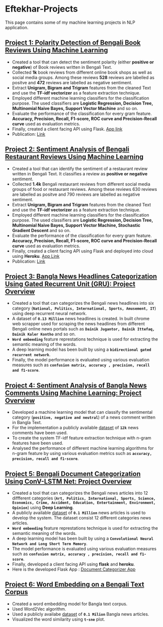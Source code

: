 # Eftekhar-Projects
This page contains some of my machine learning projects in NLP application.

## [Project 1: Polarity Detection of Bengali Book Reviews Using Machine Learning](https://github.com/eftekhar13/Bengali-Book-Reviews)
- Created a tool that can detect the sentiment polarity (either **positive or negative**) of Book reviews written in Bengali Text. 
- Collected **1k** book reviews from different online book shops as well as social media groups. Among these reviews **528** reviews are labelled as positve and **472** reviews are labelled as negative sentiment.
- Extract **Unigram, Bigram and Trigram** features from the cleaned Text and use the **TF-idf vectorizer** as a feature extraction technique.
- Employed different machine learning classifiers for the classification purpose. The used classifiers are **Logistic Regression, Decision Tree, Multinomial Naive Bayes, Support Vector Machine** and so on.
- Evaluate the performance of the classification for every gram feature. **Accuracy, Precision, Recall, F1-score, ROC curve and Precision-Recall curve** used as evaluation metrics.
- Finally, created a client facing API using Flask. [App link](https://sa-book-review.herokuapp.com/)
- Publication: [Link](https://www.researchgate.net/publication/342673109_Sentiment_Polarity_Detection_on_Bengali_Book_Reviews_Using_Multinomial_Naive_Bayes)



## [Project 2: Sentiment Analysis of Bengali Restaurant Reviews Using Machine Learning](https://github.com/eftekhar13/Bengali-Restaurant-Reviews)
- Created a tool that can identify the sentiment of a restaurant review written in Bengali Text. It classifies a review as **positive or negative** sentiment.   
- Collected **1.4k** Bengali restaurant reviews from different social media groups of food or restaurant reviews. Among these reviews 630 reviews are labelled as positve and 790 reviews are labelled as negative sentiment.
- Extract **Unigram, Bigram and Trigram** features from the cleaned Text and use the **TF-idf vectorizer** as a feature extraction technique.
- Employed different machine learning classifiers for the classification purpose. The used classifiers are **Logistic Regression, Decision Tree, Multinomial Naive Bayes, Support Vector Machine, Stochastic Gradient Descent** and so on.
- Evaluate the performance of the classification for every gram feature. **Accuracy, Precision, Recall, F1-score, ROC curve and Precision-Recall curve** used as evaluation metrics.
- Finally, created a client facing API using Flask and deployed into cloud using **Heroku**. [App Link](https://sa-restaurant-reviews.herokuapp.com/)
- Publication: [Link](https://ieeexplore.ieee.org/abstract/document/8934655)



## [Project 3: Bangla News Headlines Categorization Using Gated Recurrent Unit (GRU): Project Overview](https://github.com/eftekhar13/Bangla-News-Headlines-Categorization)
- Created a tool that can categorizes the Bengali news headlines into six category (**`National, Politics, International, Sports, Amusement, IT`**) using deep recurrent neural network.
- A dataset of **`0.13 Million`** news headlines is created. In built chrome web scrapper used for scraping the news headlines from different Bengali online news portals such as **`Dainik Jugantor, Dainik Ittefaq, Dainik Kaler Kontho`** and so on.    
- **`Word embeeding`** feature represtations technique is used for extracting the semantic meaning of the words.
- A deep learning model has been built by using a **`bidirectional gated recurrent network`**.
- Finally, the model performance is evaluated using various evaluation measures such as **`confusion matrix, accuracy , precision, recall and f1-score`**.  



## [Project 4: Sentiment Analysis of Bangla News Comments Using Machine Learning: Project Overview](https://github.com/eftekhar13/Bangla-News-Comments)
- Developed a machine learning model that can classify the sentimental category (**`positive, negative and neutral`**) of a news comment written in Bangla Text.
- For the implementation a publicly available [dataset](https://data.mendeley.com/datasets/n53xt69gnf/3) of **`12k`** news comments have been used. 
- To create the system TF-idf feature extraction technique with n-gram features have been used.
- Analysed the performance of different machine learning algorithms for n-gram feature by using various evaluation metrics such as **`accuracy, precision, recall and f1-score`**.


## [Project 5: Bengali Document Categorization Using ConV-LSTM Net: Project Overview](https://github.com/eftekhar13/Bengali-Document-Categorization)

- Created a tool that can categorizes the Bengali news articles into 12 diffferent categories (**`Art, Politics, International, Sports, Science, Economics, Crime, Accident, Education, Entertainment, Environment, Opinion`**) using **Deep Learning**.
- A publicly available [dataset](https://data.mendeley.com/datasets/xp92jxr8wn/2) of **`0.1 Million`** news articles is used to develop the system. The dataset consist 12 different categories news articles.      
- **`Word embeeding`** feature represtations technique is used for extracting the semantic meaning of the words.
- A deep learning model has been built by using a **`Convolutional Neural Network and Long Short Term Memory`**.
- The model performance is evaluated using various evaluation measures such as **`confusion matrix, accuracy , precision, recall and f1-score`**.
- Finally, developed a client facing API using **flask** and **heroku**.
- Here is the developed Flask App : [Document Categorizer App](https://bangla-document-categorization.herokuapp.com/)

## [Project 6: Word Embedding on a Bengali Text Corpus](https://github.com/eftekhar13/Word-Embedding-on-Bangla-Text)
- Created a word embedding model for Bangla text corpus.
- Used Word2Vec algorithm.
- Used a publicly availabe [dataset](https://data.mendeley.com/datasets/xp92jxr8wn/2) of **`0.1 Milion`** Bangla news articles.
- Visualized the word similarity using **`t-sne`** plot. 



